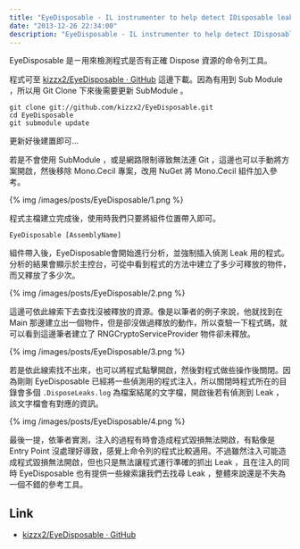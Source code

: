 ```yaml
---
title: "EyeDisposable - IL instrumenter to help detect IDisposable leaks in .NET programs"
date: "2013-12-26 22:34:00"
description: "EyeDisposable - IL instrumenter to help detect IDisposable leaks in .NET programs"
---
```



EyeDisposable 是ㄧ用來檢測程式是否有正確 Dispose 資源的命令列工具。  

<!--More-->

程式可至 [kizzx2/EyeDisposable · GitHub](https://github.com/kizzx2/EyeDisposable) 這邊下載。因為有用到 Sub Module ，所以用 Git Clone 下來後需要更新 SubModule 。

    git clone git://github.com/kizzx2/EyeDisposable.git
    cd EyeDisposable
    git submodule update


更新好後建置即可...  

若是不會使用 SubModule ，或是網路限制導致無法連 Git ，這邊也可以手動將方案開啟，然後移除 Mono.Cecil 專案，改用 NuGet 將 Mono.Cecil 組件加入參考。  

{% img /images/posts/EyeDisposable/1.png %}  


程式主檔建立完成後，使用時我們只要將組件位置帶入即可。  

    EyeDisposable [AssemblyName]


組件帶入後，EyeDisposable會開始進行分析，並強制插入偵測 Leak 用的程式。分析的結果會顯示於主控台，可從中看到程式的方法中建立了多少可釋放的物件，而又釋放了多少次。

{% img /images/posts/EyeDisposable/2.png %}  


這邊可依此線索下去查找沒被釋放的資源。像是以筆者的例子來說，他就找到在 Main 那邊建立出一個物件，但是卻沒做過釋放的動作，所以查驗一下程式碼，就可以看到這邊筆者建立了 RNGCryptoServiceProvider 物件卻未釋放。  

{% img /images/posts/EyeDisposable/3.png %}  


若是依此線索找不出來，也可以將程式點擊開啟，然後對程式做些操作後關閉。因為剛剛 EyeDisposable 已經將一些偵測用的程式注入，所以關閉時程式所在的目錄會多個 `.DisposeLeaks.log` 為檔案結尾的文字檔，開啟後若有偵測到 Leak ，該文字檔會有對應的資訊。

{% img /images/posts/EyeDisposable/4.png %}  


最後一提，依筆者實測，注入的過程有時會造成程式毀損無法開啟，有點像是 Entry Point 沒處理好導致，感覺上命令列的程式比較適用。不過雖然注入可能造成程式毀損無法開啟，但也只是無法讓程式運行準確的抓出 Leak ，且在注入的同時 EyeDisposable 也有提供一些線索讓我們去找尋 Leak ，整體來說還是不失為一個不錯的參考工具。  

Link
----
* [kizzx2/EyeDisposable · GitHub](https://github.com/kizzx2/EyeDisposable)
